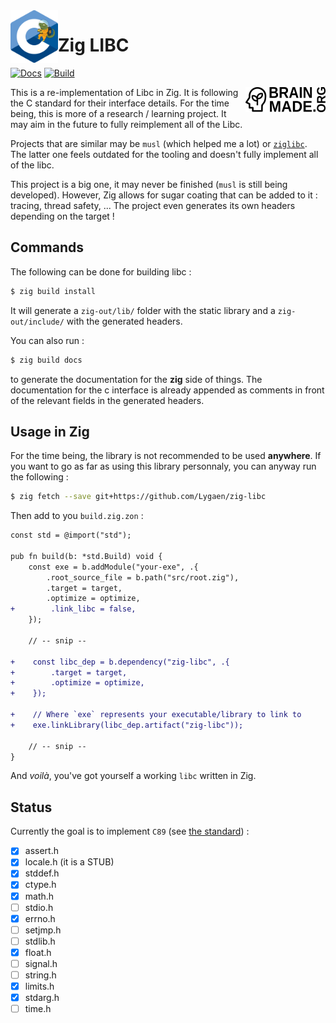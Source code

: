 <img align="left" width="76" height="84" src="./.github/icon.png" alt="Zig Libc Icon">

# Zig LIBC

[![Docs](https://github.com/Lygaen/zig-libc/actions/workflows/pages.yaml/badge.svg)](https://github.com/Lygaen/zig-libc/actions/workflows/pages.yaml)
[![Build](https://github.com/Lygaen/zig-libc/actions/workflows/build.yaml/badge.svg)](https://github.com/Lygaen/zig-libc/actions/workflows/build.yaml)

<picture>
  <source media="(prefers-color-scheme: dark)" srcset="/.github/white-logo.svg">
  <source media="(prefers-color-scheme: light)" srcset="/.github/black-logo.svg">
  <img align="right" width="128" height="40" alt="Humanmade mark". src="/.github/black-logo.svg">
</picture>

This is a re-implementation of Libc in Zig. It is following the C standard for their interface details. For the time being, this is more of a research / learning project. It may aim in the future to fully reimplement all of the Libc.

Projects that are similar may be `musl` (which helped me a lot) or [`ziglibc`](https://github.com/marler8997/ziglibc). The latter one feels outdated for the tooling and doesn't fully implement all of the libc.

This project is a big one, it may never be finished (`musl` is still being developed). However, Zig allows for sugar coating that can be added to it : tracing, thread safety, ... The project even generates its own headers depending on the target !

## Commands
The following can be done for building libc :
```sh
$ zig build install
```

It will generate a `zig-out/lib/` folder with the static library and a `zig-out/include/` with the generated headers.

You can also run :
```sh
$ zig build docs
```
to generate the documentation for the __zig__ side of things. The documentation for the c interface is already appended as comments in front of the relevant fields in the generated headers.

## Usage in Zig
For the time being, the library is not recommended to be used __anywhere__. If you want to go as far as using this library personnaly, you can anyway run the following :

```sh
$ zig fetch --save git+https://github.com/Lygaen/zig-libc
```

Then add to you `build.zig.zon` :
```diff
const std = @import("std");

pub fn build(b: *std.Build) void {
    const exe = b.addModule("your-exe", .{
        .root_source_file = b.path("src/root.zig"),
        .target = target,
        .optimize = optimize,
+        .link_libc = false,
    });

    // -- snip --

+    const libc_dep = b.dependency("zig-libc", .{
+        .target = target,
+        .optimize = optimize,
+    });

+    // Where `exe` represents your executable/library to link to
+    exe.linkLibrary(libc_dep.artifact("zig-libc"));

    // -- snip --
}
```

And *voilà*, you've got yourself a working `libc` written in Zig.

## Status
Currently the goal is to implement `C89` (see [the standard](https://port70.net/%7Ensz/c/c89/c89-draft.html#4.)) :
  - [x] assert.h
  - [x] locale.h (it is a STUB)
  - [x] stddef.h
  - [x] ctype.h
  - [x] math.h
  - [ ] stdio.h
  - [x] errno.h
  - [ ] setjmp.h
  - [ ] stdlib.h
  - [x] float.h
  - [ ] signal.h
  - [ ] string.h
  - [x] limits.h
  - [x] stdarg.h
  - [ ] time.h
